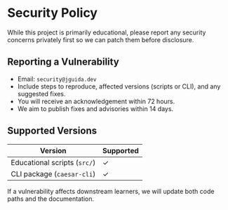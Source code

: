 # Security Policy

While this project is primarily educational, please report any security concerns privately first so we can patch them before disclosure.

## Reporting a Vulnerability

- Email: `security@jguida.dev`
- Include steps to reproduce, affected versions (scripts or CLI), and any suggested fixes.
- You will receive an acknowledgement within 72 hours.
- We aim to publish fixes and advisories within 14 days.

## Supported Versions

| Version            | Supported |
|-------------------|-----------|
| Educational scripts (`src/`) | ✓
| CLI package (`caesar-cli`)   | ✓

If a vulnerability affects downstream learners, we will update both code paths and the documentation.
